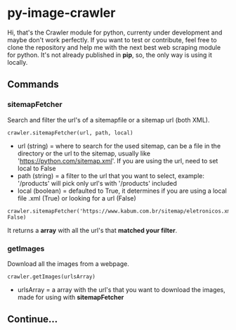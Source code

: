 # py-image-crawler
Hi, that's the Crawler module for python, currenty under development and maybe don't work perfectly.
If you want to test or contribute, feel free to clone the repository and help me with the next best web scraping module for python.
It's not already published in **pip**, so, the only way is using it locally.
## Commands

 ### **sitemapFetcher**

Search and filter the url's of a sitemapfile or a sitemap url (both XML).
 
````
crawler.sitemapFetcher(url, path, local)
````

 - url (string) = where to search for the used sitemap, can be a file in the directory or the url to the sitemap, usually like 'https://python.com/sitemap.xml'. If you are using the url, need to set local to False 
 - path (string) = a filter to the url that you want to select, example: '/products' will pick only url's with '/products' included
 - local (boolean) = defaulted to True, it determines if you are using a local file .xml (True) or looking for a url (False)
 
 ````
crawler.sitemapFetcher('https://www.kabum.com.br/sitemap/eletronicos.xml','calculadora', False)
 ````
 
It returns a **array** with all the url's that **matched your filter**.

### **getImages**
Download all the images from a webpage.

````
crawler.getImages(urlsArray)
```` 

 - urlsArray = a array with the url's that you want to download the images, made for using with **sitemapFetcher**

## Continue...

